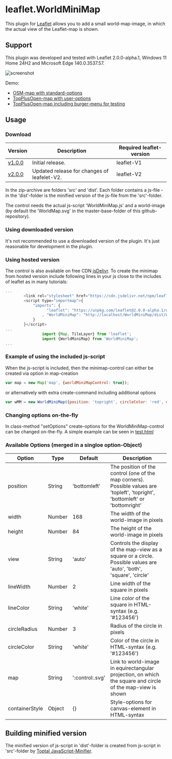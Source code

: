 leaflet.WorldMiniMap
========================

This plugin for [Leaflet](https://leafletjs.com/) allows you to add a small world-map-image, in which the actual view of the Leaflet-map is shown.

Support
-------
This plugin was developed and tested with Leaflet 2.0.0-alpha.1, Windows 11 Home 24H2 and Microsoft Edge 140.0.3537.57.

![screenshot](https://raw.github.com/maneoverland/leaflet.WorldMiniMap/master/OSM-Demo.PNG "Default look of WorldMiniMap")

Demo:
* [OSM-map with standard-options](https://maneoverland.github.io/leaflet.WorldMiniMap/)
* [TopPlusOpen-map with user-options](https://maneoverland.github.io/leaflet.WorldMiniMap/tpo.html)
* [TopPlusOpen-map including burger-menu for testing](https://maneoverland.github.io/leaflet.WorldMiniMap/test.html)

Usage
-----
### Download
| Version          |  Description |  Required leaflet-version |
| ---             | --- | --- |
| [v1.0.0](https://github.com/maneoverland/leaflet.WorldMiniMap/archive/refs/tags/v1.0.0.zip)        | Initial release. | leaflet-V1 |
| [v2.0.0](https://github.com/maneoverland/leaflet.WorldMiniMap/archive/refs/tags/v2.0.0.zip)        | Updated release for changes of leafelet-V2. | leaflet-V2 |

In the zip-archive are folders 'src' and 'dist'. Each folder contains a js-file - in the 'dist'-folder is the minified version of the js-file from the 'src'-folder.

The control needs the actual js-script 'WorldMiniMap.js' and a world-image (by default the 'WorldMap.svg' in the master-base-folder of this github-repository).

### Using downloaded version
It's not recommended to use a downloaded version of the plugin. It's just reasonable for development in the plugin.

### Using hosted version
The control is also available on free CDN [jsDelivr](https://cdn.jsdelivr.net/gh/maneoverland/leaflet.WorldMiniMap@2.0.0/dist/WorldMiniMap.js).
To create the minimap from hosted version include following lines in your js close to the includes of leaflet as in many tutorials:
```js
...
		<link rel="stylesheet" href="https://cdn.jsdelivr.net/npm/leaflet@2.0.0-alpha.1/dist/leaflet.css" crossorigin="" />
		<script type="importmap">{
			"imports": {
				  "leaflet": "https://unpkg.com/leaflet@2.0.0-alpha.1/dist/leaflet.js"
				, "WorldMiniMap": "http://localhost/WorldMiniMap/dist/WorldMiniMap.js"
			}
		}</script>
...
				import {Map, TileLayer} from 'leaflet';
				import {WorldMiniMap} from 'WorldMiniMap';
...
```

### Example of using the included js-script
When the js-script is included, then the minimap-control can either be created via option in map-creation
```js
var map = new Map('map', {worldMiniMapControl: true});
```
or alternatively with extra create-command including additional options
```js
var wMM = new WorldMiniMap({position: 'topright', circleColor: 'red', containerStyle: {opacity: 0.9, borderRadius: '0px', backgroundColor: 'lightblue'}}).addTo(map);
```

### Changing options on-the-fly
In class-method "setOptions" create-options for the WorldMiniMap-control can be changed on-the-fly. A simple example can be seen in [test.html](https://github.com/maneoverland/leaflet.WorldMiniMap/blob/main/test.html)

### Available Options (merged in a singloe option-Object)
| Option | Type | Default | Description |
| --- | --- | --- | --- |
| position | String | 'bottomleft' | The position of the control (one of the map corners). Possible values are 'topleft', 'topright', 'bottomleft' or 'bottomright' |
| width | Number | 168 | The width of the world-image in pixels |
| height | Number | 84 | The height of the world-image in pixels |
| view | String | 'auto' | Controls the display of the map-view as a square or a circle. Possible values are 'auto', 'both', 'square', 'circle' |
| lineWidth | Number | 2 | Line width of the square in pixels |
| lineColor | String | 'white' | Line color of the square in HTML-syntax (e.g. '#123456') |
| circleRadius | Number | 3 | Radius of the circle in pixels |
| circleColor | String | 'white' | Color of the circle in HTML-syntax (e.g. '#123456') |
| map | String | ':control:.svg' | Link to world-image in equirectangular projection, on which the square and circle of the map-view is shown |
| containerStyle | Object | {} | Style-options for canvas-element in HTML-syntax |

Building minified version
-------------------------
The minified version of js-script in 'dist'-folder is created from js-script in 'src'-folder by [Toptal JavaScript-Minifier](https://www.toptal.com/developers/javascript-minifier).
